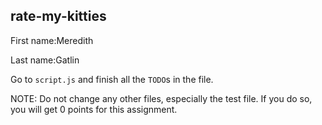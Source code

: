 ## rate-my-kitties

First name:Meredith

Last name:Gatlin

Go to `script.js` and finish all the `TODO`s in the file.

NOTE: Do not change any other files, especially the test file. If you do so, you will get 0 points for this assignment.
